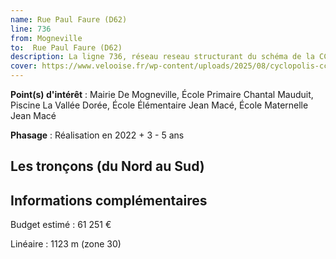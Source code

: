 ```yaml
---
name: Rue Paul Faure (D62)
line: 736
from: Mogneville
to:  Rue Paul Faure (D62) 
description: La ligne 736, réseau reseau structurant du schéma de la CCLVD (tronçon 136) concerne Mogneville - Rue Paul Faure (D62)
cover: https://www.velooise.fr/wp-content/uploads/2025/08/cyclopolis-cclvd-136.jpg
---
```


**Point(s) d'intérêt** : Mairie De Mogneville, École Primaire Chantal Mauduit, Piscine La Vallée Dorée, École Élémentaire Jean Macé, École Maternelle Jean Macé

**Phasage** : Réalisation en 2022 + 3 - 5 ans

## Les tronçons (du Nord au Sud)

## Informations complémentaires

Budget estimé :  61 251 € 

Linéaire : 1123 m (zone 30)

